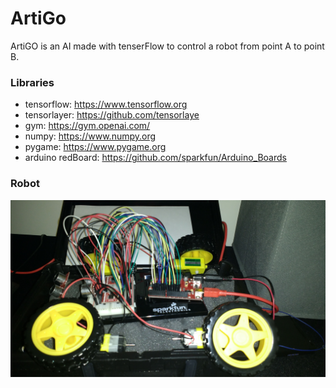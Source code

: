 # ArtiGo

ArtiGO is an AI made with tenserFlow to control a robot from point A to point B.

### Libraries

- tensorflow: https://www.tensorflow.org
- tensorlayer: https://github.com/tensorlaye
- gym: https://gym.openai.com/
- numpy: https://www.numpy.org
- pygame: https://www.pygame.org
- arduino redBoard: https://github.com/sparkfun/Arduino_Boards

### Robot

![Image of Robot not found, sorry about that!](robot.jpg?graw=True "Robot")

